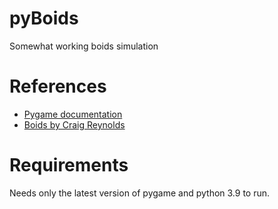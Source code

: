 # pyBoids
 Somewhat working boids simulation

 # References
 - <a href=https://www.pygame.org/>Pygame documentation</a>
 - <a href=https://www.red3d.com/cwr/boids/>Boids by Craig Reynolds</a>

 # Requirements
 Needs only the latest version of pygame and python 3.9 to run.
